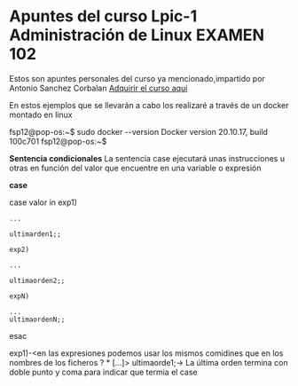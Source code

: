 # Apuntes del curso Lpic-1 Administración de Linux EXAMEN 102 

Estos son apuntes personales del curso ya mencionado,impartido por Antonio Sanchez Corbalan [Adquirir el curso aquí](https://www.udemy.com/share/1037bm3@mr3ZzuG44Kr-7Bw9ftg_dYG6dMK7vwGHUdTB9nSlY7uOmith_qw0hLHLwWtwEFSJ/)

En estos ejemplos que se llevarán a cabo los realizaré a través de un docker montado en linux 

fsp12@pop-os:~$ sudo docker --version
Docker version 20.10.17, build 100c701
fsp12@pop-os:~$

**Sentencia condicionales**
La sentencia case ejecutará unas instrucciones u otras en función del valor que encuentre en una variable o expresión

**case**

case valor in
    exp1) 

    ...
    
    ultimarden1;;
    
    exp2)
    
    ...
    
    ultimaorden2;;
    
    expN)
    
    ...
    ultimaordenN;;

esac

exp1)-<en las expresiones podemos usar los mismos comidines que en los nombres de los ficheros ? * [...]>
ultimaorde1;-> La última orden termina con doble punto y coma para indicar que termia el case





